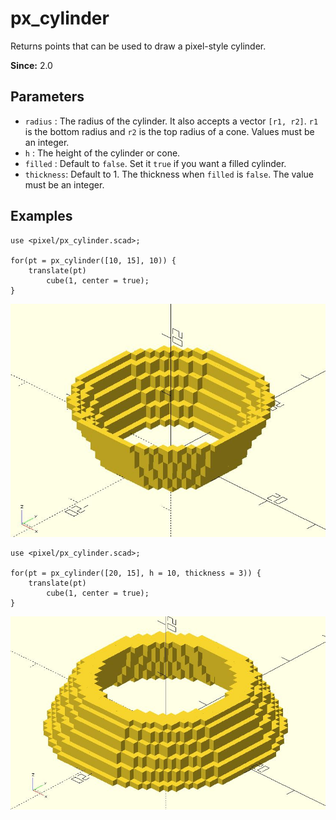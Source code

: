 # px_cylinder

Returns points that can be used to draw a pixel-style cylinder.

**Since:** 2.0

## Parameters

- `radius` : The radius of the cylinder. It also accepts a vector `[r1, r2]`. `r1` is the bottom radius and `r2` is the top radius of a cone. Values must be an integer.
- `h` : The height of the cylinder or cone. 
- `filled` : Default to `false`. Set it `true` if you want a filled cylinder.
- `thickness`: Default to 1. The thickness when `filled` is `false`. The value must be an integer.

## Examples

	use <pixel/px_cylinder.scad>;

	for(pt = px_cylinder([10, 15], 10)) {
		translate(pt)
			cube(1, center = true);
	}

![px_cylinder](images/lib2x-px_cylinder-1.JPG)

	use <pixel/px_cylinder.scad>;

	for(pt = px_cylinder([20, 15], h = 10, thickness = 3)) {
		translate(pt)
			cube(1, center = true);
	}
	
![px_cylinder](images/lib2x-px_cylinder-2.JPG)

